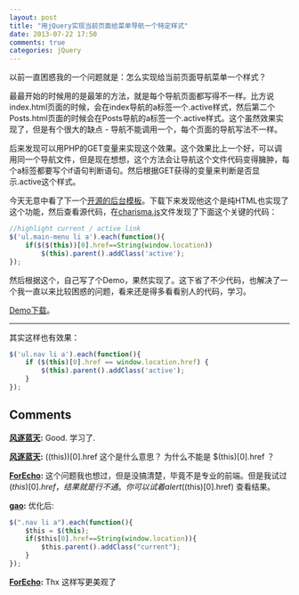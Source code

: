 ```yaml
---
layout: post
title: "用jQuery实现当前页面给菜单导航一个特定样式"
date: 2013-07-22 17:50
comments: true
categories: jQuery
---
```


以前一直困惑我的一个问题就是：怎么实现给当前页面导航菜单一个样式？

最最开始的时候用的是最笨的方法，就是每个导航页面都写得不一样。比方说index.html页面的时候，会在index导航的a标签一个.active样式，然后第二个Posts.html页面的时候会在Posts导航的a标签一个.active样式。这个虽然效果实现了，但是有个很大的缺点 - 导航不能调用一个，每个页面的导航写法不一样。 

后来发现可以用PHP的GET变量来实现这个效果。这个效果比上一个好，可以调用同一个导航文件，但是现在想想，这个方法会让导航这个文件代码变得臃肿，每个a标签都要写个if语句判断语句。然后根据GET获得的变量来判断是否显示.active这个样式。 

今天无意中看了下一个[开源的后台模板](http://usman.it/themes/charisma/)。下载下来发现他这个是纯HTML也实现了这个功能，然后查看源代码，在[charisma.js](http://usman.it/themes/charisma/js/charisma.js)文件发现了下面这个关键的代码： 

```javascript
//highlight current / active link
$('ul.main-menu li a').each(function(){
	if($($(this))[0].href==String(window.location))
		$(this).parent().addClass('active');
});
```

然后根据这个，自己写了个Demo，果然实现了。这下省了不少代码，也解决了一个我一直以来比较困惑的问题，看来还是得多看看别人的代码，学习。

[Demo下载](http://pan.baidu.com/share/link?shareid=1247541698&uk=2684558169)。

* * *

其实这样也有效果：
```javascript
$('ul.nav li a').each(function(){
    if ($(this)[0].href == window.location.href) {
        $(this).parent().addClass('active');
    }
});
```
## Comments

**[风逐蓝天](#154 "2013-07-22 21:58:00"):** Good. 学习了.

**[风逐蓝天](#155 "2013-07-25 16:08:00"):** $($(this))[0].href 这个是什么意思？ 为什么不能是 $(this)[0].href ？

**[ForEcho](#156 "2013-07-25 16:22:00"):** 这个问题我也想过，但是没搞清楚，毕竟不是专业的前端。但是我试过$(this)[0].href，结果就是行不通。你可以试着alert($(this)[0].href) 查看结果。

**[gao](#191 "2013-11-12 17:55:00"):** 优化后:
```javascript
$(".nav li a").each(function(){
    $this = $(this);
    if($this[0].href==String(window.location)){
        $this.parent().addClass("current");
    }
});
```
**[ForEcho](#192 "2013-11-12 18:29:00"):** Thx 这样写更美观了

